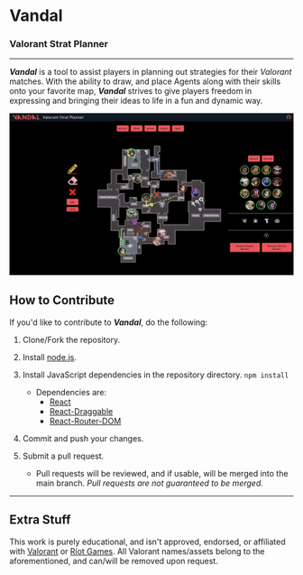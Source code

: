 # Vandal

### Valorant Strat Planner

---

_**Vandal**_ is a tool to assist players in planning out strategies for their _Valorant_ matches. With the ability to draw, and place Agents along with their skills onto your favorite map, **_Vandal_** strives to give players freedom in expressing and bringing their ideas to life in a fun and dynamic way.

![Site example](/src/static/images/readme-ex.png)

## How to Contribute

If you'd like to contribute to _**Vandal**_, do the following:

1.  Clone/Fork the repository.
2.  Install [node.js](https://nodejs.org/en/).
3.  Install JavaScript dependencies in the repository directory.
    `npm install`

    - Dependencies are:
      - [React](https://reactjs.org)
      - [React-Draggable](https://www.npmjs.com/package/react-draggable)
      - [React-Router-DOM](https://reactrouter.com/web/guides/quick-start)

4.  Commit and push your changes.
5.  Submit a pull request.
    - Pull requests will be reviewed, and if usable, will be merged into the main branch. _Pull requests are not guaranteed to be merged._

---

## Extra Stuff

This work is purely educational, and isn't approved, endorsed, or affiliated with [Valorant](https://playvalorant.com/) or [Riot Games](https://www.riotgames.com/). All Valorant names/assets belong to the aforementioned, and can/will be removed upon request.
